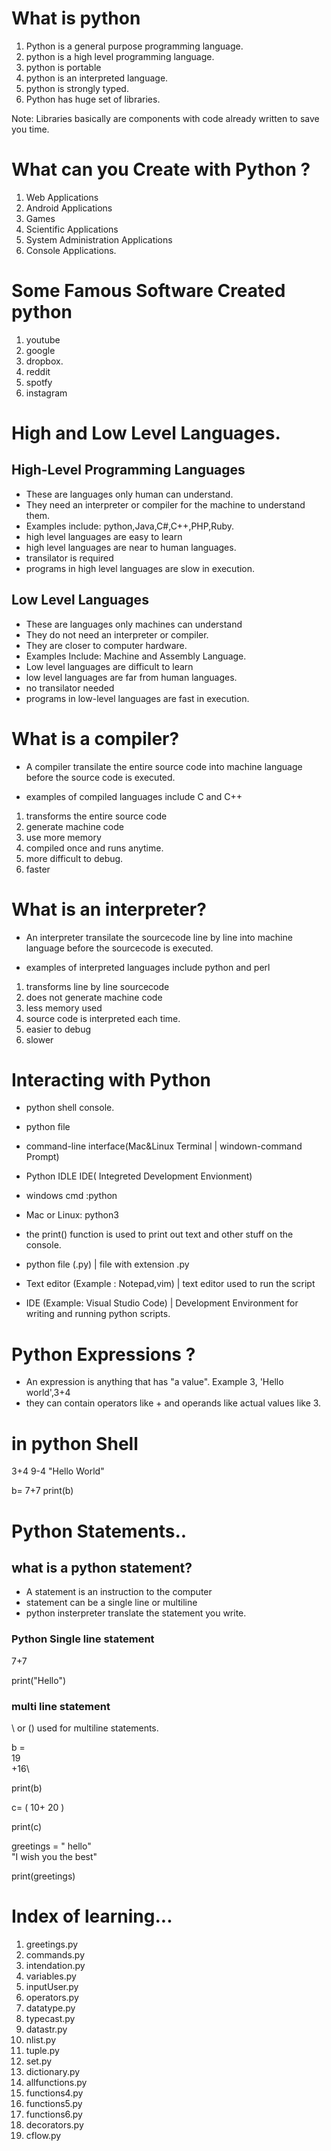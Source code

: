 # What is python

1. Python is a general purpose programming language.
2. python is a high level programming language.
3. python is portable
4. python is an interpreted language.
5. python is strongly typed.
6. Python has huge set of libraries.

Note: Libraries basically are components with code already written to save you time.

# What can you Create with Python ?

1. Web Applications
2. Android Applications
3. Games
4. Scientific Applications
5. System Administration Applications
6. Console Applications.

# Some Famous Software Created python

1. youtube
2. google
3. dropbox.
4. reddit
5. spotfy
6. instagram

# High and Low Level Languages.

## High-Level Programming Languages

- These are languages only human can understand.
- They need an interpreter or compiler for the machine to understand them.
- Examples include: python,Java,C#,C++,PHP,Ruby.
- high level languages are easy to learn
- high level languages are near to human languages.
- transilator is required
- programs in high level languages are slow in execution.

## Low Level Languages

- These are languages only machines can understand
- They do not need an interpreter or compiler.
- They are closer to computer hardware.
- Examples Include: Machine and Assembly Language.
- Low level languages are difficult to learn
- low level languages are far from human languages.
- no transilator needed
- programs in low-level languages are fast in execution.

# What is a compiler?

- A compiler transilate the entire source code into machine language before the source code is executed.

- examples of compiled languages include C and C++

1. transforms the entire source code
2. generate machine code
3. use more memory
4. compiled once and runs anytime.
5. more difficult to debug.
6. faster

# What is an interpreter?

- An interpreter transilate the sourcecode line by line into machine language before the sourcecode is executed.

- examples of interpreted languages include python and perl

1. transforms line by line sourcecode
2. does not generate machine code
3. less memory used
4. source code is interpreted each time.
5. easier to debug
6. slower

# Interacting with Python

- python shell console.
- python file
- command-line interface(Mac&Linux Terminal | windown-command Prompt)
- Python IDLE IDE( Integreted Development Envionment)

- windows cmd :python
- Mac or Linux: python3

- the print() function is used to print out text and other stuff on the console.

- python file (.py) | file with extension .py
- Text editor (Example : Notepad,vim) | text editor used to run the script
- IDE (Example: Visual Studio Code) | Development Environment for writing and running python scripts.

# Python Expressions ?

- An expression is anything that has "a value". Example 3, 'Hello world',3+4
- they can contain operators like + and operands like actual values like 3.

# in python Shell

3+4
9-4
"Hello World"

b= 7+7
print(b)

# Python Statements..

## what is a python statement?

- A statement is an instruction to the computer
- statement can be a single line or multiline
- python insterpreter translate the statement you write.

### Python Single line statement

7+7

print("Hello")

### multi line statement

\ or () used for multiline statements.

b = \
19\
+16\

print(b)

c= (
10+
20
)

print(c)

greetings = " hello"\
"I wish you the best"

print(greetings)

# Index of learning...

1.  greetings.py
2.  commands.py
3.  intendation.py
4.  variables.py
5.  inputUser.py
6.  operators.py
7.  datatype.py
8.  typecast.py
9.  datastr.py
10. nlist.py
11. tuple.py
12. set.py
13. dictionary.py
14. allfunctions.py
15. functions4.py
16. functions5.py
17. functions6.py
18. decorators.py
19. cflow.py

